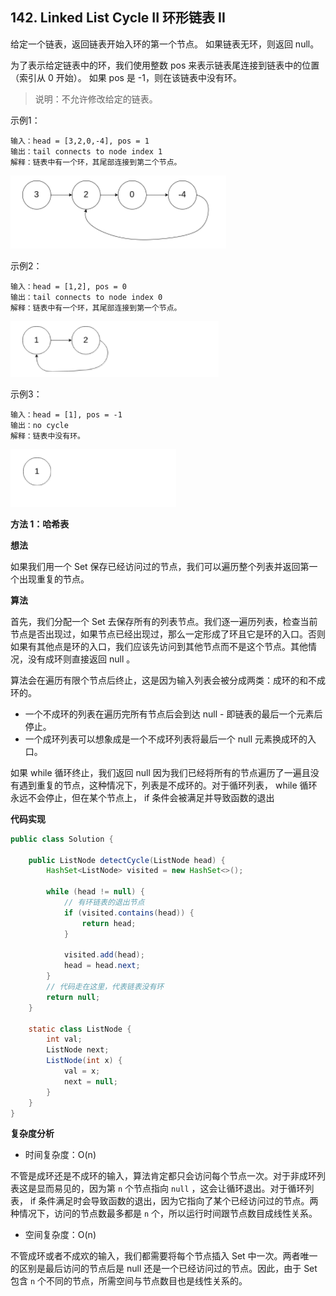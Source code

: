 ## 142. Linked List Cycle II 环形链表 II

给定一个链表，返回链表开始入环的第一个节点。 如果链表无环，则返回 null。

为了表示给定链表中的环，我们使用整数 pos 来表示链表尾连接到链表中的位置（索引从 0 开始）。 如果 pos 是 -1，则在该链表中没有环。

>说明：不允许修改给定的链表。

示例1：

```text
输入：head = [3,2,0,-4], pos = 1
输出：tail connects to node index 1
解释：链表中有一个环，其尾部连接到第二个节点。
```

![](./asserts/001.png)

示例2：

```text
输入：head = [1,2], pos = 0
输出：tail connects to node index 0
解释：链表中有一个环，其尾部连接到第一个节点。
```

![](./asserts/002.png)


示例3：

```text
输入：head = [1], pos = -1
输出：no cycle
解释：链表中没有环。
```

![](./asserts/003.png)

**方法 1：哈希表**

**想法**

如果我们用一个 Set 保存已经访问过的节点，我们可以遍历整个列表并返回第一个出现重复的节点。

**算法**

首先，我们分配一个 Set 去保存所有的列表节点。我们逐一遍历列表，检查当前节点是否出现过，如果节点已经出现过，那么一定形成了环且它是环的入口。否则如果有其他点是环的入口，我们应该先访问到其他节点而不是这个节点。其他情况，没有成环则直接返回 null 。

算法会在遍历有限个节点后终止，这是因为输入列表会被分成两类：成环的和不成环的。
- 一个不成环的列表在遍历完所有节点后会到达 null - 即链表的最后一个元素后停止。
- 一个成环列表可以想象成是一个不成环列表将最后一个 null 元素换成环的入口。

如果 while 循环终止，我们返回 null 因为我们已经将所有的节点遍历了一遍且没有遇到重复的节点，这种情况下，列表是不成环的。对于循环列表， while 循环永远不会停止，但在某个节点上， if 条件会被满足并导致函数的退出

**代码实现**

```java
public class Solution {

    public ListNode detectCycle(ListNode head) {
        HashSet<ListNode> visited = new HashSet<>();

        while (head != null) {
            // 有环链表的退出节点
            if (visited.contains(head)) {
                return head;
            }

            visited.add(head);
            head = head.next;
        }
        // 代码走在这里，代表链表没有环
        return null;
    }

    static class ListNode {
        int val;
        ListNode next;
        ListNode(int x) {
            val = x;
            next = null;
        }
    }
}
```

**复杂度分析**

- 时间复杂度：O(n)

不管是成环还是不成环的输入，算法肯定都只会访问每个节点一次。对于非成环列表这是显而易见的，因为第 `n` 个节点指向 `null` ，这会让循环退出。对于循环列表， if 条件满足时会导致函数的退出，因为它指向了某个已经访问过的节点。两种情况下，访问的节点数最多都是 `n` 个，所以运行时间跟节点数目成线性关系。

- 空间复杂度：O(n)

不管成环或者不成欢的输入，我们都需要将每个节点插入 Set 中一次。两者唯一的区别是最后访问的节点后是 null 还是一个已经访问过的节点。因此，由于 Set 包含 `n` 个不同的节点，所需空间与节点数目也是线性关系的。
























